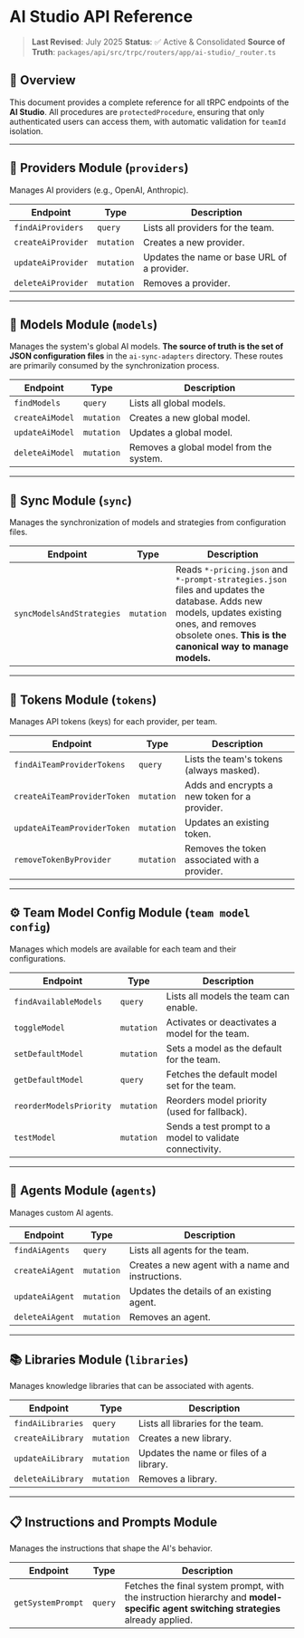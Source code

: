 # AI Studio API Reference

> **Last Revised**: July 2025
> **Status**: ✅ Active & Consolidated
> **Source of Truth**: `packages/api/src/trpc/routers/app/ai-studio/_router.ts`

## 🎯 Overview

This document provides a complete reference for all tRPC endpoints of the **AI Studio**. All procedures are `protectedProcedure`, ensuring that only authenticated users can access them, with automatic validation for `teamId` isolation.

---

## 🏢 Providers Module (`providers`)

Manages AI providers (e.g., OpenAI, Anthropic).

| Endpoint           | Type       | Description                                 |
| ------------------ | ---------- | ------------------------------------------- |
| `findAiProviders`  | `query`    | Lists all providers for the team.           |
| `createAiProvider` | `mutation` | Creates a new provider.                     |
| `updateAiProvider` | `mutation` | Updates the name or base URL of a provider. |
| `deleteAiProvider` | `mutation` | Removes a provider.                         |

---

## 🧠 Models Module (`models`)

Manages the system's global AI models. **The source of truth is the set of JSON configuration files** in the `ai-sync-adapters` directory. These routes are primarily consumed by the synchronization process.

| Endpoint        | Type       | Description                             |
| --------------- | ---------- | --------------------------------------- |
| `findModels`    | `query`    | Lists all global models.                |
| `createAiModel` | `mutation` | Creates a new global model.             |
| `updateAiModel` | `mutation` | Updates a global model.                 |
| `deleteAiModel` | `mutation` | Removes a global model from the system. |

---

## 🔄 Sync Module (`sync`)

Manages the synchronization of models and strategies from configuration files.

| Endpoint                  | Type       | Description                                                                                                                                                                                              |
| ------------------------- | ---------- | -------------------------------------------------------------------------------------------------------------------------------------------------------------------------------------------------------- |
| `syncModelsAndStrategies` | `mutation` | Reads `*-pricing.json` and `*-prompt-strategies.json` files and updates the database. Adds new models, updates existing ones, and removes obsolete ones. **This is the canonical way to manage models.** |

---

## 🔑 Tokens Module (`tokens`)

Manages API tokens (keys) for each provider, per team.

| Endpoint                    | Type       | Description                                   |
| --------------------------- | ---------- | --------------------------------------------- |
| `findAiTeamProviderTokens`  | `query`    | Lists the team's tokens (always masked).      |
| `createAiTeamProviderToken` | `mutation` | Adds and encrypts a new token for a provider. |
| `updateAiTeamProviderToken` | `mutation` | Updates an existing token.                    |
| `removeTokenByProvider`     | `mutation` | Removes the token associated with a provider. |

---

## ⚙️ Team Model Config Module (`team model config`)

Manages which models are available for each team and their configurations.

| Endpoint                | Type       | Description                                              |
| ----------------------- | ---------- | -------------------------------------------------------- |
| `findAvailableModels`   | `query`    | Lists all models the team can enable.                    |
| `toggleModel`           | `mutation` | Activates or deactivates a model for the team.           |
| `setDefaultModel`       | `mutation` | Sets a model as the default for the team.                |
| `getDefaultModel`       | `query`    | Fetches the default model set for the team.              |
| `reorderModelsPriority` | `mutation` | Reorders model priority (used for fallback).             |
| `testModel`             | `mutation` | Sends a test prompt to a model to validate connectivity. |

---

## 👤 Agents Module (`agents`)

Manages custom AI agents.

| Endpoint        | Type       | Description                                       |
| --------------- | ---------- | ------------------------------------------------- |
| `findAiAgents`  | `query`    | Lists all agents for the team.                    |
| `createAiAgent` | `mutation` | Creates a new agent with a name and instructions. |
| `updateAiAgent` | `mutation` | Updates the details of an existing agent.         |
| `deleteAiAgent` | `mutation` | Removes an agent.                                 |

---

## 📚 Libraries Module (`libraries`)

Manages knowledge libraries that can be associated with agents.

| Endpoint          | Type       | Description                             |
| ----------------- | ---------- | --------------------------------------- |
| `findAiLibraries` | `query`    | Lists all libraries for the team.       |
| `createAiLibrary` | `mutation` | Creates a new library.                  |
| `updateAiLibrary` | `mutation` | Updates the name or files of a library. |
| `deleteAiLibrary` | `mutation` | Removes a library.                      |

---

## 📋 Instructions and Prompts Module

Manages the instructions that shape the AI's behavior.

| Endpoint          | Type    | Description                                                                                                                        |
| ----------------- | ------- | ---------------------------------------------------------------------------------------------------------------------------------- |
| `getSystemPrompt` | `query` | Fetches the final system prompt, with the instruction hierarchy and **model-specific agent switching strategies** already applied. |
